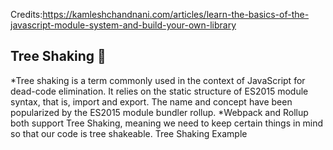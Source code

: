 Credits:https://kamleshchandnani.com/articles/learn-the-basics-of-the-javascript-module-system-and-build-your-own-library

## Tree Shaking 🌳
*Tree shaking is a term commonly used in the context of JavaScript for dead-code elimination. It relies on the static structure of ES2015 module syntax, 
that is, import and export. The name and concept have been popularized by the ES2015 module bundler rollup.
*Webpack and Rollup both support Tree Shaking, meaning we need to keep certain things in mind so that our code is tree shakeable.
Tree Shaking Example
